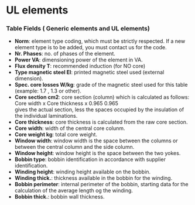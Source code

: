 # UL elements
### Table Fields ( Generic elements and UL elements)

- **Norm**: element type coding, which must be strictly respected. If a new element type is to be added, you must contact us for the code.
- **Nr. Phases**: no. of phases of the element.
- **Power VA**:	dimensioning power of the element in VA.
- **Flux density T**: recommended induction (for NO core)
- **Type magnetic steel EI**: printed magnetic steel used (external dimension).
- **Spec. core losses  W/kg**: grade of the magnetic steel  used for this table (example: 1.7 , 1.3 or other).
- **Core section cm2**:	core section (column) which is calculated as follows:<br>
	Core width x Core thickness x 0.965 
0.965<br> gives the actual section, less the spaces occupied by the insulation of the individual laminations.
- **Core thickness**: core thickness is calculated from the raw core section.
- **Core width**: width of the central core colunm.
- **Core weight kg**: total core weight.
- **Window width**:	window width is the space between the columns or between the central column and the side column.
- **Window height**: window height is the space between the two yokes.
- **Bobbin type**: bobbin identification in accordance with supplier identification.
- **Winding height**: winding height available on the bobbin.
- **Winding thick.**: thickness available in the bobbin for the winding.
- **Bobbin perimeter**: internal perimeter of the bobbin, starting data for the calculation of the average length og the winding.
- **Bobbin thick.**: bobbin wall thickness.
